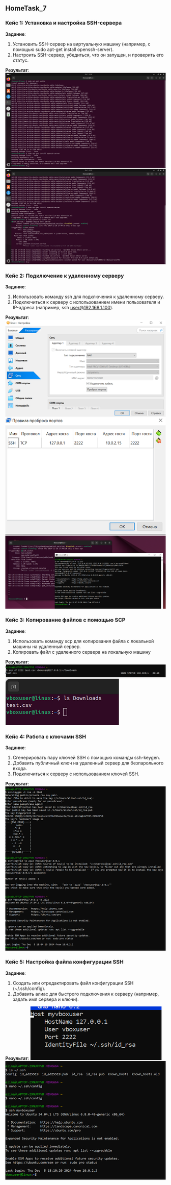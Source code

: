 ## HomeTask_7

### Кейс 1: Установка и настройка SSH-сервера

__Задание__:
1. Установить SSH-сервер на виртуальную машину (например, с помощью sudo
apt-get install openssh-server).
2. Настроить SSH-сервер, убедиться, что он запущен, и проверить его статуc.

__Результат__:
![1_1](images/1_1.png)
![1_2](images/1_2.png)

### Кейс 2: Подключение к удаленному серверу

__Задание__:
1. Использовать команду ssh для подключения к удаленному серверу.
2. Подключиться к серверу с использованием имени пользователя и IP-адреса
(например, ssh user@192.168.1.100).

__Результат__:
![2_1](images/2_1.png)
![2_2](images/2_2.png)
![2_3](images/2_3.png)

### Кейс 3: Копирование файлов с помощью SCP

__Задание__:
1. Использовать команду scp для копирования файла с локальной машины на
удаленный сервер.
2. Копировать файл с удаленного сервера на локальную машину

__Результат__:
![3_1](images/3_1.png)
![3_2](images/3_2.png)

### Кейс 4: Работа с ключами SSH

__Задание__:
1. Сгенерировать пару ключей SSH с помощью команды ssh-keygen.
2. Добавить публичный ключ на удаленный сервер для безпарольного входа.
3. Подключиться к серверу с использованием ключей SSH.

__Результат__:
![4](images/4.png)

### Кейс 5: Настройка файла конфигурации SSH

__Задание__:
1. Создать или отредактировать файл конфигурации SSH (~/.ssh/config).
2. Добавить алиас для быстрого подключения к серверу (например, задать имя
сервера и ключи).

__Результат__:
![5_1](images/5_1.png)
![5_2](images/5_2.png)